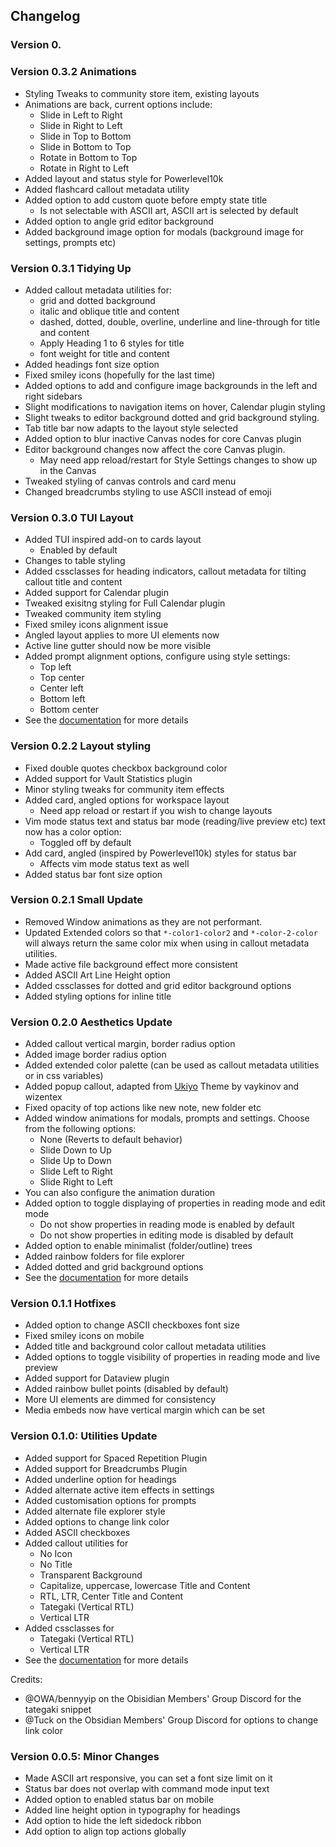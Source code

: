## Changelog
### Version 0.


### Version 0.3.2 Animations
- Styling Tweaks to community store item, existing layouts
- Animations are back, current options include:
  - Slide in Left to Right
  - Slide in Right to Left
  - Slide in Top to Bottom
  - Slide in Bottom to Top
  - Rotate in Bottom to Top
  - Rotate in Right to Left
- Added layout and status style for Powerlevel10k
- Added flashcard callout metadata utility
- Added option to add custom quote before empty state title
  - Is not selectable with ASCII art, ASCII art is selected by default
- Added option to angle grid editor background 
- Added background image option for modals (background image for settings, prompts etc)

### Version 0.3.1 Tidying Up
- Added callout metadata utilities for:
  - grid and dotted background
  - italic and oblique title and content
  - dashed, dotted, double, overline, underline and line-through for title and content
  - Apply Heading 1 to 6 styles for title
  - font weight for title and content
- Added headings font size option
- Fixed smiley icons (hopefully for the last time)
- Added options to add and configure image backgrounds in the left and right sidebars
- Slight modifications to navigation items on hover, Calendar plugin styling
- Slight tweaks to editor background dotted and grid background styling. 
- Tab title bar now adapts to the layout style selected
- Added option to blur inactive Canvas nodes for core Canvas plugin
- Editor background changes now affect the core Canvas plugin.
  - May need app reload/restart for Style Settings changes to show up in the Canvas
- Tweaked styling of canvas controls and card menu
- Changed breadcrumbs styling to use ASCII instead of emoji

### Version 0.3.0 TUI Layout
- Added TUI inspired add-on to cards layout
  - Enabled by default
- Changes to table styling
- Added cssclasses for heading indicators, callout metadata for tilting callout title and content
- Added support for Calendar plugin
- Tweaked exisitng styling for Full Calendar plugin
- Tweaked community item styling
- Fixed smiley icons alignment issue
- Angled layout applies to more UI elements now
- Active line gutter should now be more visible
- Added prompt alignment options, configure using style settings:
  - Top left
  - Top center
  - Center left
  - Bottom left
  - Bottom center
- See the [documentation](https://github.com/bladeacer/flexcyon/tree/master/docs/docs.md) for more details 

### Version 0.2.2 Layout styling
- Fixed double quotes checkbox background color
- Added support for Vault Statistics plugin
- Minor styling tweaks for community item effects
- Added card, angled options for workspace layout 
  - Need app reload or restart if you wish to change layouts
- Vim mode status text and status bar mode (reading/live preview etc) text now has a color option:
  - Toggled off by default
- Add card, angled (inspired by Powerlevel10k) styles for status bar
  - Affects vim mode status text as well
- Added status bar font size option

### Version 0.2.1 Small Update
- Removed Window animations as they are not performant.
- Updated Extended colors so that `*-color1-color2` and `*-color-2-color` will always return the same color mix when using in callout metadata utilities.
- Made active file background effect more consistent
- Added ASCII Art Line Height option
- Added cssclasses for dotted and grid editor background options
- Added styling options for inline title

### Version 0.2.0 Aesthetics Update
- Added callout vertical margin, border radius option
- Added image border radius option
- Added extended color palette (can be used as callout metadata utilities or in css variables)
- Added popup callout, adapted from [Ukiyo](https://github.com/technerium/obsidian-ukiyo) Theme by vaykinov and wizentex
- Fixed opacity of top actions like new note, new folder etc
- Added window animations for modals, prompts and settings. Choose from the following options:
  - None (Reverts to default behavior)
  - Slide Down to Up
  - Slide Up to Down
  - Slide Left to Right
  - Slide Right to Left
- You can also configure the animation duration
- Added option to toggle displaying of properties in reading mode and edit mode
  - Do not show properties in reading mode is enabled by default
  - Do not show properties in editing mode is disabled by default
- Added option to enable minimalist (folder/outline) trees
- Added rainbow folders for file explorer
- Added dotted and grid background options
- See the [documentation](https://github.com/bladeacer/flexcyon/tree/master/docs/docs.md) for more details 


### Version 0.1.1 Hotfixes
- Added option to change ASCII checkboxes font size
- Fixed smiley icons on mobile
- Added title and background color callout metadata utilities
- Added options to toggle visibility of properties in reading mode and live preview
- Added support for Dataview plugin
- Added rainbow bullet points (disabled by default)
- More UI elements are dimmed for consistency
- Media embeds now have vertical margin which can be set

### Version 0.1.0: Utilities Update
- Added support for Spaced Repetition Plugin
- Added support for Breadcrumbs Plugin
- Added underline option for headings
- Added alternate active item effects in settings
- Added customisation options for prompts
- Added alternate file explorer style
- Added options to change link color
- Added ASCII checkboxes
- Added callout utilities for
  - No Icon
  - No Title
  - Transparent Background
  - Capitalize, uppercase, lowercase Title and Content
  - RTL, LTR, Center Title and Content
  - Tategaki (Vertical RTL)
  - Vertical LTR
- Added cssclasses for
  - Tategaki (Vertical RTL)
  - Vertical LTR
- See the [documentation](https://github.com/bladeacer/flexcyon/tree/master/docs/docs.md) for more details 

Credits: 
- @OWA/bennyyip on the Obisidian Members' Group Discord for the tategaki snippet
- @Tuck on the Obsidian Members' Group Discord for options to change link color

### Version 0.0.5: Minor Changes
- Made ASCII art responsive, you can set a font size limit on it
- Status bar does not overlap with command mode input text
- Added option to enabled status bar on mobile
- Added line height option in typography for headings
- Add option to hide the left sidedock ribbon
- Add option to align top actions globally